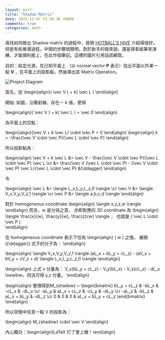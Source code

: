 ```yaml
---
layout: post
title: "Shadow Matrix"
date: 2015-12-07 23:38:36 +0800
comments: true
categories: math
---
```

尋找如何做出 Shadow matrix 的過程中，發現 [HOTBALL'S HIVE](http://www.csie.ntu.edu.tw/~r89004/hive/shadow/page_1.html) 介紹得很好。但是有些推導過程，中間的步驟很簡明，對於新手的我來說，還是得拿紙筆來演練，才能順利接上，在此作個筆記。這裡的圖片引用自該網頁。

目的：給定光源，在已知平面上 （以 normal vector **P** 表示）找出平面以外某一點 **V** ，在平面上的投影點，然後導出其 Matrix Operation。

![Project Diagram](http://www.csie.ntu.edu.tw/~r89004/hive/shadow/images/proj.jpg)

首先，從
\begin{align}\( \vec V \) + k\( \vec L \) 
\end{align}


開始: 如圖，沿著射線，存在ㄧ k 值，使得

\begin{align}\( \vec V \) + k\( \vec L \) = \vec 0
\end{align}

為平面上的交點：

\begin{align}(\vec V + k \vec L) \cdot \vec P = 0 
\end{align} 
\begin{align} k = -\frac{\vec V \cdot \vec P}{\vec L \cdot \vec P} 
\end{align} 

所以投影點為：

\begin{align} \vec V + k \vec L &= \vec V - \frac{\vec V \cdot \vec P}{\vec L \cdot \vec P} \vec L \cr &= \frac{\vec V (\vec L \cdot \vec P) - (\vec V \cdot \vec P) \vec L}{\vec L \cdot \vec P} &(\ddagger) \end{align}

令

\begin{align} \vec L &= \langle L_x,L_y,L_z,0 \rangle \cr \vec V &= \langle V_x,V_y,V_z,1 \rangle \cr \vec P &= \langle a,b,c,d \rangle 
\end{align} 

對於 homogeneous coordinate
\begin{align}
 \langle x,y,z,w \rangle 
\end{align} 
而言，w 是分母之意， 亦即對應的 3D coordinate 為
\begin{align}  \langle \frac{x}{w}, \frac{y}{w}, \frac{z}{w} \rangle 
， 也就是 \( \vec L \cdot \vec P \)  
\end{align}


在 homogeneous coordinate 表示下恰為
\begin{align} \( w \) 之值。 展開 \((\ddagger)\) 式子的分子為： 
\end{align}

\begin{align}
\langle V_x,V_y,V_z,1 \rangle (aL_x + bL_y + cL_z) - (aV_x + bV_y + cV_z + d) \langle L_x,L_y,L_z,0 \rangle 
\end{align}

\begin{align}
上式 x 分量為： V_x(bL_y + cL_z) - V_y(bL_x) - V_z(cL_x) - dL_x \newline，同法可得 y,z 分量。
\end{align}

\begin{align}
整理得到M_{shadow} = \begin{bmatrix} bL_y + cL_z & -bL_x & -cL_x & -dL_x \cr -aL_y & aL_x + cL_z & -cL_y & -dL_y \cr -aL_z & -bL_z & aL_x + bL_y & -dL_z \cr 0 & 0 & 0 & aL_x + bL_y + cL_z \end{bmatrix} 
\end{align}

所以空間中任意一點 V 的投影為：

\begin{align}
M_{shadow} \cdot \vec V
\end{align}


內心獨白：\begin\{align}LaTeX 打了會上癮！\end{align}